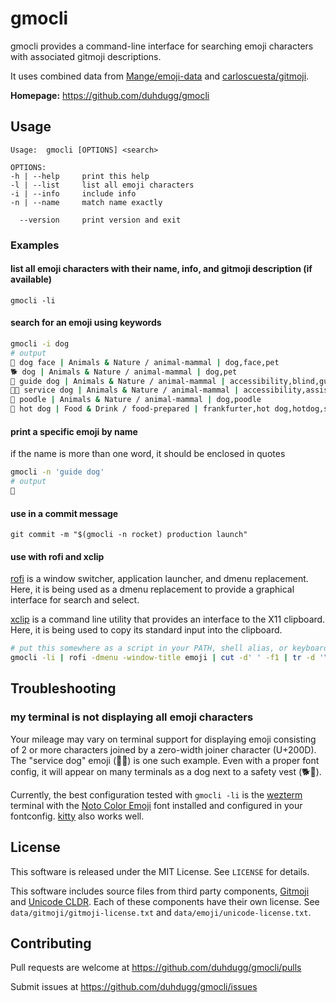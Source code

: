 # gmocli

gmocli provides a command-line interface for searching emoji characters with
associated gitmoji descriptions.

It uses combined data from [Mange/emoji-data](https://github.com/Mange/emoji-data) and [carloscuesta/gitmoji](https://github.com/carloscuesta/gitmoji).

**Homepage:** https://github.com/duhdugg/gmocli

## Usage

```text
Usage:	gmocli [OPTIONS] <search>

OPTIONS:
-h | --help 	print this help
-l | --list 	list all emoji characters
-i | --info 	include info
-n | --name 	match name exactly

  --version 	print version and exit
```

### Examples

#### list all emoji characters with their name, info, and gitmoji description (if available)

`gmocli -li`

#### search for an emoji using keywords

```bash
gmocli -i dog
# output
🐶 dog face | Animals & Nature / animal-mammal | dog,face,pet
🐕 dog | Animals & Nature / animal-mammal | dog,pet
🦮 guide dog | Animals & Nature / animal-mammal | accessibility,blind,guide,guide dog
🐕‍🦺 service dog | Animals & Nature / animal-mammal | accessibility,assistance,dog,service
🐩 poodle | Animals & Nature / animal-mammal | dog,poodle
🌭 hot dog | Food & Drink / food-prepared | frankfurter,hot dog,hotdog,sausage
```

#### print a specific emoji by name

if the name is more than one word, it should be enclosed in quotes

```bash
gmocli -n 'guide dog'
# output
🦮
```

#### use in a commit message

`git commit -m "$(gmocli -n rocket) production launch"`

#### use with rofi and xclip

[rofi](https://github.com/davatorium/rofi) is a window switcher, application launcher, and dmenu replacement. Here, it is being used as a dmenu replacement to provide a graphical interface for search and select.

[xclip](https://github.com/astrand/xclip) is a command line utility that provides an interface to the X11 clipboard. Here, it is being used to copy its standard input into the clipboard.

```bash
# put this somewhere as a script in your PATH, shell alias, or keyboard shortcut
gmocli -li | rofi -dmenu -window-title emoji | cut -d' ' -f1 | tr -d '\n' | xclip -selection clipboard
```

## Troubleshooting

### my terminal is not displaying all emoji characters

Your mileage may vary on terminal support for displaying emoji consisting of 2 or more characters joined by a zero-width joiner character (U+200D). The "service dog" emoji (🐕‍🦺) is one such example. Even with a proper font config, it will appear on many terminals as a dog next to a safety vest (🐕🦺).

Currently, the best configuration tested with `gmocli -li` is the [wezterm](https://github.com/wez/wezterm) terminal with the [Noto Color Emoji](https://github.com/DeeDeeG/noto-color-emoji-font) font installed and configured in your fontconfig. [kitty](https://github.com/kovidgoyal/kitty) also works well.

## License

This software is released under the MIT License. See `LICENSE` for details.

This software includes source files from third party components, [Gitmoji](https://github.com/carloscuesta/gitmoji/) and [Unicode CLDR](https://cldr.unicode.org/). Each of these components have their own license. See `data/gitmoji/gitmoji-license.txt` and `data/emoji/unicode-license.txt`.

## Contributing

Pull requests are welcome at https://github.com/duhdugg/gmocli/pulls

Submit issues at https://github.com/duhdugg/gmocli/issues

